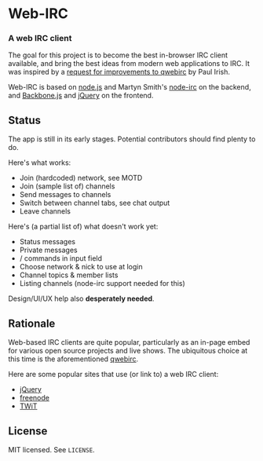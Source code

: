Web-IRC
=======

### A web IRC client

The goal for this project is to become the best in-browser IRC client available,
and bring the best ideas from modern web applications to IRC. It was inspired by a [request for improvements to qwebirc](https://github.com/paulirish/lazyweb-requests/issues/31)
by Paul Irish.

Web-IRC is based on [node.js](http://nodejs.org/) and 
Martyn Smith's [node-irc](https://github.com/martynsmith/node-irc) on the backend,
and [Backbone.js](http://documentcloud.github.com/backbone/) and
[jQuery](http://jquery.com/) on the frontend.


Status
------

The app is still in its early stages. Potential contributors should find plenty to do.

Here's what works:

- Join (hardcoded) network, see MOTD
- Join (sample list of) channels
- Send messages to channels
- Switch between channel tabs, see chat output
- Leave channels

Here's (a partial list of) what doesn't work yet:

- Status messages
- Private messages
- / commands in input field
- Choose network & nick to use at login
- Channel topics & member lists
- Listing channels (node-irc support needed for this)

Design/UI/UX help also **desperately needed**.


Rationale
---------

Web-based IRC clients are quite popular, particularly as an in-page embed for 
various open source projects and live shows. The ubiquitous choice at this time
is the aforementioned [qwebirc](http://qwebirc.org/).

Here are some popular sites that use (or link to) a web IRC client:

- [jQuery](http://docs.jquery.com/Discussion)
- [freenode](http://webchat.freenode.net/)
- [TWiT](http://twit.tv/)


License
-------

MIT licensed. See `LICENSE`.
